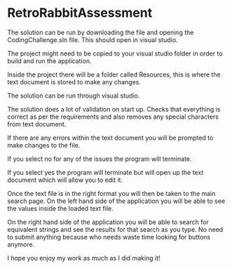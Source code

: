 # RetroRabbitAssessment

The solution can be run by downloading the file and opening the CodingChallenge.sln file. This should open in visual studio. 

The project might need to be copied to your visual studio folder in order to build and run the application.

Inside the project there will be a folder called Resources, this is where the text document is stored to make any changes. 

The solution can be run through visual studio.

The solution does a lot of validation on start up. Checks that everything is correct as per the requirements and also removes any special characters from text document. 

If there are any errors within the text document you will be prompted to make changes to the file. 

If you select no for any of the issues the program will terminate. 

If you select yes the program will terminate but will open up the text document which will allow you to edit it.

Once the text file is in the right format you will then be taken to the main search page. On the left hand side of the application you will be able to see the values inside the loaded text file.

On the right hand side of the application you will be able to search for equivalent strings and see the results for that search as you type. No need to submit anything because who needs waste time looking for buttons anymore.

I hope you enjoy my work as much as I did making it!
